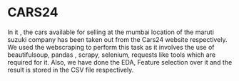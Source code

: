 # CARS24
In it , the cars available for selling at the mumbai location of the maruti suzuki company has been taken out from the Cars24 website respectively.
We used the webscraping to perform this task as it involves the use of beautifulsoup, pandas , scrapy, selenium, requests like tools which are required for it.
Also, we have done the EDA, Feature selection over it and the result is stored in the CSV file respectively.
